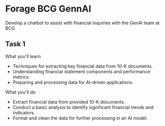 # Forage BCG GennAI
Develop a chatbot to assist with financial inquiries with the GenAI team at BCG


## Task 1
What you'll learn
- Techniques for extracting key financial data from 10-K documents.
- Understanding financial statement components and performance metrics.
- Preparing and processing data for AI-driven applications.

What you'll do
- Extract financial data from provided 10-K documents.
- Conduct a basic analysis to identify significant financial trends and indicators.
- Format and clean the data for further processing in an AI model.
